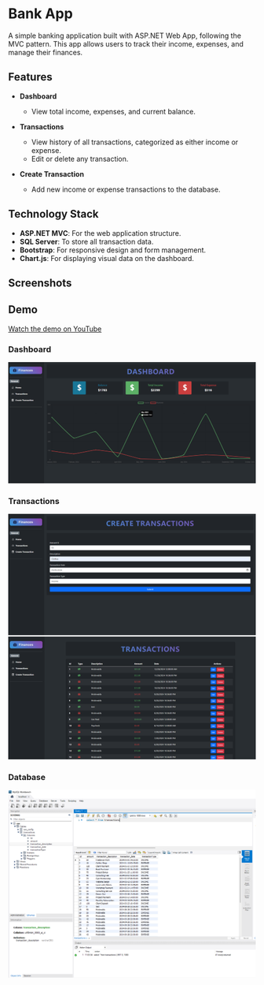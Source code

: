 # Bank App

A simple banking application built with ASP.NET Web App, following the MVC pattern. This app allows users to track their income, expenses, and manage their finances.

## Features

- **Dashboard**
  - View total income, expenses, and current balance.
  
- **Transactions**
  - View history of all transactions, categorized as either income or expense.
  - Edit or delete any transaction.

- **Create Transaction**
  - Add new income or expense transactions to the database.

## Technology Stack

- **ASP.NET MVC**: For the web application structure.
- **SQL Server**: To store all transaction data.
- **Bootstrap**: For responsive design and form management.
- **Chart.js**: For displaying visual data on the dashboard.

## Screenshots

## Demo
[Watch the demo on YouTube](https://youtu.be/oWmzCNZ6uYc)

### Dashboard
![Dashboard](Screenshots/Dashboard_2.png)

### Transactions
![Transactions](Screenshots/CreateTransactions.png)
![Transactions](Screenshots/Transactions.png)

### Database
![Database](Screenshots/Database.png)
